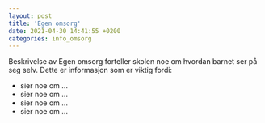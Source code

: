 ```yaml
---
layout: post
title: 'Egen omsorg'
date: 2021-04-30 14:41:55 +0200
categories: info_omsorg
---
```


Beskrivelse av Egen omsorg forteller skolen noe om hvordan barnet ser på seg selv. Dette er informasjon som er viktig fordi:

- sier noe om ...
- sier noe om ...
- sier noe om ...
- sier noe om ...
